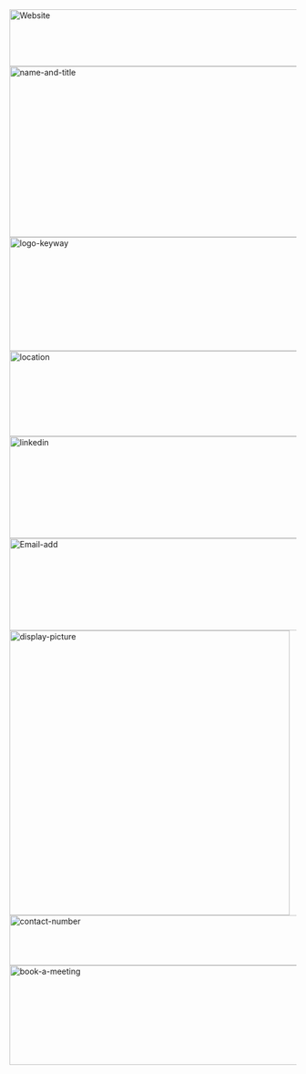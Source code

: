<img width="646" height="100" alt="Website" src="https://github.com/user-attachments/assets/88eb22e4-3786-4a23-9ff9-bcf9b47a67b2" />
<img width="562" height="300" alt="name-and-title" src="https://github.com/user-attachments/assets/cae6517d-7f1f-4c3f-9e0f-fed9aaad4994" />
<img width="562" height="200" alt="logo-keyway" src="https://github.com/user-attachments/assets/93f0ac2f-c338-452d-86f8-0c4b82fe594b" />
<img width="646" height="150" alt="location" src="https://github.com/user-attachments/assets/33cdcb17-5e2a-4480-bdf0-367c3dde7902" />
<img width="546" height="179" alt="linkedin" src="https://github.com/user-attachments/assets/d8659c19-abdb-44df-8acc-cc58789ac90b" />
<img width="646" height="162" alt="Email-add" src="https://github.com/user-attachments/assets/4d93b199-fbb5-4f85-a0ad-4247b74d9a53" />
<img width="492" height="500" alt="display-picture" src="https://github.com/user-attachments/assets/b9bfbb25-8084-403c-9758-4d5c0fabe50a" />
<img width="646" height="88" alt="contact-number" src="https://github.com/user-attachments/assets/ec0fc5a7-c12b-4de9-ba69-cf4e88536baf" />
<img width="1154" height="175" alt="book-a-meeting" src="https://github.com/user-attachments/assets/18bb983d-b985-44c3-8f2f-547080c66da5" />
